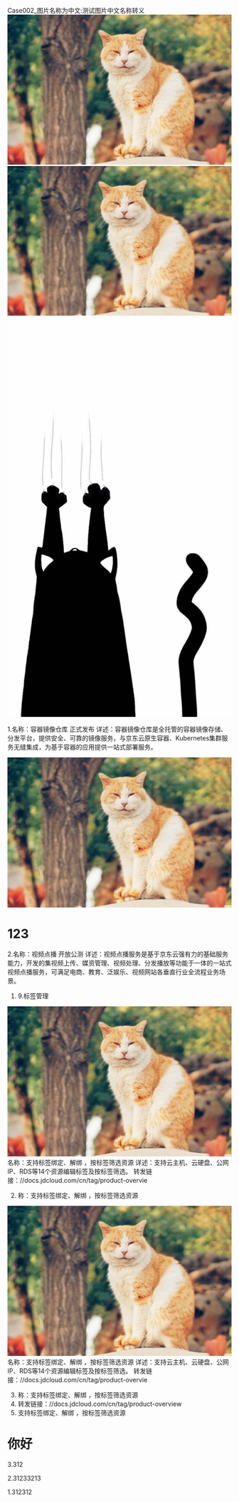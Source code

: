 Case002_图片名称为中文:测试图片中文名称转义
![Case002_图片名称为中文](/image/test/红砖美术馆.jpeg)
![Case003_图片名称为中文](/image/test/红砖美术馆.jpeg)
![更新图片](/image/test/1.jpg)

1.名称：容器镜像仓库 正式发布
详述：容器镜像仓库是全托管的容器镜像存储、分发平台，提供安全、可靠的镜像服务，与京东云原生容器、Kubernetes集群服务无缝集成，为基于容器的应用提供一站式部署服务。

![Case002_图片名称为中文](/image/test/红砖美术馆.jpeg)

# 123

2.名称：视频点播 开放公测
详述：视频点播服务是基于京东云强有力的基础服务能力，开发的集视频上传、媒资管理、视频处理、分发播放等功能于一体的一站式视频点播服务，可满足电商、教育、泛娱乐、视频网站各垂直行业全流程业务场景。

1.	9.标签管理

![Case002_图片名称为中文](/image/test/红砖美术馆.jpeg) 名称：支持标签绑定、解绑 ，按标签筛选资源
 详述：支持云主机、云硬盘、公网IP、RDS等14个资源编辑标签及按标签筛选。
 转发链接：//docs.jdcloud.com/cn/tag/product-overvie
 
 
2.	称：支持标签绑定、解绑 ，按标签筛选资源

![Case002_图片名称为中文](/image/test/红砖美术馆.jpeg) 名称：支持标签绑定、解绑 ，按标签筛选资源
 详述：支持云主机、云硬盘、公网IP、RDS等14个资源编辑标签及按标签筛选。
 转发链接：//docs.jdcloud.com/cn/tag/product-overvie

3.	称：支持标签绑定、解绑 ，按标签筛选资源
4.	转发链接：//docs.jdcloud.com/cn/tag/product-overview
5.	支持标签绑定、解绑 ，按标签筛选资源

# 你好
3.312

2.31233213

1.312312







